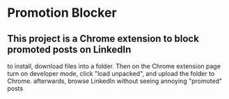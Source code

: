 # Promotion Blocker
## This project is a Chrome extension to block promoted posts on LinkedIn

to install, download files into a folder. Then on the Chrome extension page turn on developer mode, click "load unpacked", and upload the folder to Chrome.
afterwards, browse LinkedIn without seeing annoying "promoted" posts
